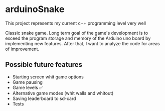 # arduinoSnake
This project represents my current c++ programming level very well

Classic snake game. Long term goal of the game's development is to exceed the 
program storage and memory of the Arduino uno board by implementing new features. 
After that, I want to analyze the code for areas of improvement.

## Possible future features
- Starting screen whit game options
- Game pausing
- Game levels :white_check_mark:
- Alternative game modes (whit walls and whitout)
- Saving leaderboard to sd-card 
- Tests
